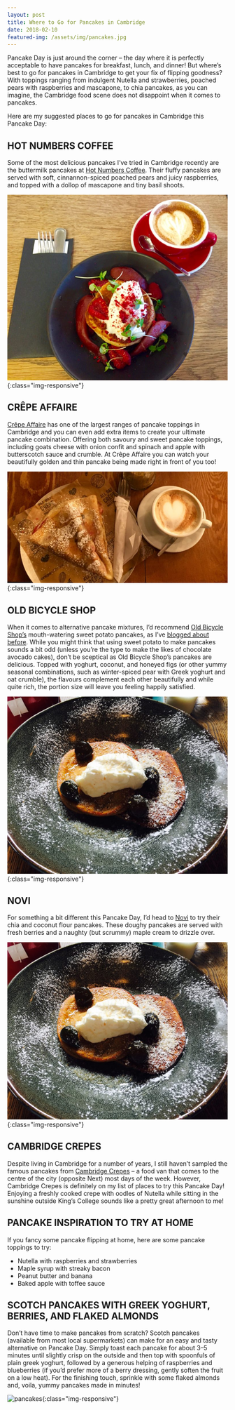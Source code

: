 ```yaml
---
layout: post
title: Where to Go for Pancakes in Cambridge
date: 2018-02-10
featured-img: /assets/img/pancakes.jpg
---
```


Pancake Day is just around the corner – the day where it is perfectly acceptable to have pancakes for breakfast, lunch, and dinner! But where’s best to go for pancakes in Cambridge to get your fix of flipping goodness? With toppings ranging from indulgent Nutella and strawberries, poached pears with raspberries and mascapone, to chia pancakes, as you can imagine, the Cambridge food scene does not disappoint when it comes to pancakes.

Here are my suggested places to go for pancakes in Cambridge this Pancake Day:

<h2>HOT NUMBERS COFFEE</h2>
Some of the most delicious pancakes I’ve tried in Cambridge recently are the buttermilk pancakes at <a href="hotnumbers.co.uk">Hot Numbers Coffee</a>. Their fluffy pancakes are served with soft, cinnannon-spiced poached pears and juicy raspberries, and topped with a dollop of mascapone and tiny basil shoots.

![hot-numbers](/assets/img/wheretogo1.jpg){:class="img-responsive"}

<h2>CRÊPE AFFAIRE</h2>
<a href="www.crepeaffaire.com">Crêpe Affaire</a> has one of the largest ranges of pancake toppings in Cambridge and you can even add extra items to create your ultimate pancake combination. Offering both savoury and sweet pancake toppings, including goats cheese with onion confit and spinach and apple with butterscotch sauce and crumble. At Crêpe Affaire you can watch your beautifully golden and thin pancake being made right in front of you too!

![crepe-affaire](/assets/img/wheretogo2.jpg){:class="img-responsive"}

<h2>OLD BICYCLE SHOP</h2>
When it comes to alternative pancake mixtures, I’d recommend <a href="www.oldbicycleshop.com">Old Bicycle Shop’s</a> mouth-watering sweet potato pancakes, as I’ve <a href="/brunch-old-bicycle-shop">blogged about before</a>. While you might think that using sweet potato to make pancakes sounds a bit odd (unless you’re the type to make the likes of chocolate avocado cakes), don’t be sceptical as Old Bicycle Shop’s pancakes are delicious. Topped with yoghurt, coconut, and honeyed figs (or other yummy seasonal combinations, such as winter-spiced pear with Greek yoghurt and oat crumble), the flavours complement each other beautifully and while quite rich, the portion size will leave you feeling happily satisfied.

![old-bicycle-shop](/assets/img/wheretogo3.jpg){:class="img-responsive"}

<h2>NOVI</h2>
For something a bit different this Pancake Day, I’d head to <a href = "https://novicambridge.co.uk">Novi</a> to try their chia and coconut flour pancakes. These doughy pancakes are served with fresh berries and a naughty (but scrummy) maple cream to drizzle over.

![novi](/assets/img/wheretogo3.jpg){:class="img-responsive"}

<h2>CAMBRIDGE CREPES</h2>
Despite living in Cambridge for a number of years, I still haven’t sampled the famous pancakes from <a href="www.cambridgecrepes.co.uk">Cambridge Crepes</a> – a food van that comes to the centre of the city (opposite Next) most days of the week. However, Cambridge Crepes is definitely on my list of places to try this Pancake Day! Enjoying a freshly cooked crepe with oodles of Nutella while sitting in the sunshine outside King’s College sounds like a pretty great afternoon to me!

<h2>PANCAKE INSPIRATION TO TRY AT HOME</h2>
If you fancy some pancake flipping at home, here are some pancake toppings to try:

<ul class="posts">
<li>Nutella with raspberries and strawberries</li>
<li>Maple syrup with streaky bacon </li>
<li>Peanut butter and banana</li>
<li>Baked apple with toffee sauce </li>
</ul>

<h2>SCOTCH PANCAKES WITH GREEK YOGHURT, BERRIES, AND FLAKED ALMONDS</h2>
Don’t have time to make pancakes from scratch? Scotch pancakes (available from most local supermarkets) can make for an easy and tasty alternative on Pancake Day. Simply toast each pancake for about 3–5 minutes until slightly crisp on the outside and then top with spoonfuls of plain greek yoghurt, followed by a generous helping of raspberries and blueberries (if you’d prefer more of a berry dressing, gently soften the fruit on a low heat). For the finishing touch, sprinkle with some flaked almonds and, voila, yummy pancakes made in minutes!

![pancakes](/assets/img/pancakes.jpg){:class="img-responsive"}
